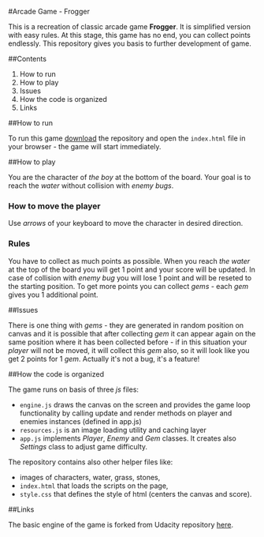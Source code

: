 #Arcade Game - Frogger

This is a recreation of classic arcade game **Frogger**. It is simplified version with easy rules. At this stage,
this game has no end, you can collect points endlessly. This repository gives you basis to further development of game.

##Contents

1. How to run
2. How to play
3. Issues
4. How the code is organized
5. Links

##How to run

To run this game [download](https://github.com/Mancinek/frontend-nanodegree-arcade-game/archive/master.zip) the repository and open the `index.html` file in your browser - the game will start immediately.

##How to play

You are the character of _the boy_ at the bottom of the board. Your goal is to reach the _water_ without collision with _enemy bugs_.

### How to move the player

Use _arrows_ of your keyboard to move the character in desired direction.

### Rules

You have to collect as much points as possible. When you reach _the water_ at the top of the board you will get 1 point and your score will be updated. In case of collision with _enemy bug_ you will lose 1 point and will be reseted to the starting position. To get more points you can collect _gems_ - each _gem_ gives you 1 additional point.

##Issues

There is one thing with _gems_ - they are generated in random position on canvas and it is possible that after collecting _gem_ it can appear again on the same position where it has been collected before - if in this situation your _player_ will not be moved, it will collect this _gem_ also, so it will look like you get 2 points for 1 _gem_. Actually it's not a bug, it's a feature!

##How the code is organized

The game runs on basis of three _js_ files:

* `engine.js` draws the canvas on the screen and provides the game loop functionality by calling update and render methods on player and enemies instances (defined in app.js)
* `resources.js` is an image loading utility and caching layer
* `app.js` implements _Player_, _Enemy_ and _Gem_ classes. It creates also _Settings_ class to adjust game difficulty.

The repository contains also other helper files like:

* images of characters, water, grass, stones,
* `index.html` that loads the scripts on the page,
* `style.css` that defines the style of html (centers the canvas and score).

##Links

The basic engine of the game is forked from Udacity repository [here](https://github.com/udacity/frontend-nanodegree-arcade-game).
